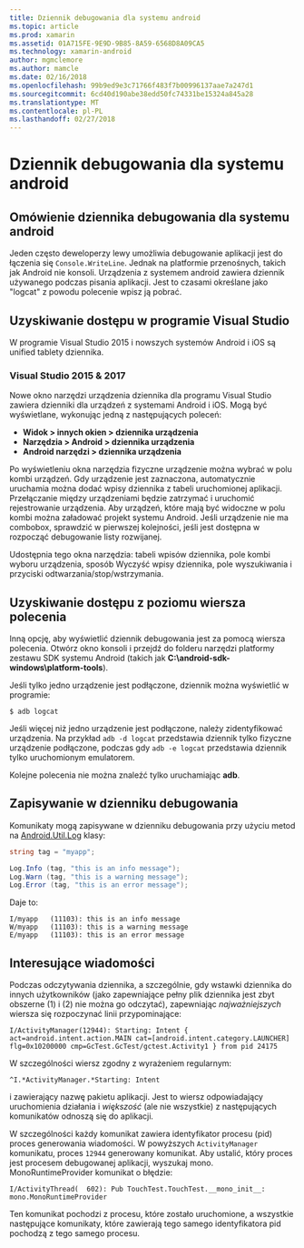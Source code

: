 ```yaml
---
title: Dziennik debugowania dla systemu android
ms.topic: article
ms.prod: xamarin
ms.assetid: 01A715FE-9E9D-9B85-8A59-6568D8A09CA5
ms.technology: xamarin-android
author: mgmclemore
ms.author: mamcle
ms.date: 02/16/2018
ms.openlocfilehash: 99b9ed9e3c71766f483f7b00996137aae7a247d1
ms.sourcegitcommit: 6cd40d190abe38edd50fc74331be15324a845a28
ms.translationtype: MT
ms.contentlocale: pl-PL
ms.lasthandoff: 02/27/2018
---
```

# <a name="android-debug-log"></a>Dziennik debugowania dla systemu android

## <a name="android-debug-log-overview"></a>Omówienie dziennika debugowania dla systemu android

Jeden często deweloperzy lewy umożliwia debugowanie aplikacji jest do łączenia się `Console.WriteLine`. Jednak na platformie przenośnych, takich jak Android nie konsoli. Urządzenia z systemem android zawiera dziennik używanego podczas pisania aplikacji. Jest to czasami określane jako "logcat" z powodu polecenie wpisz ją pobrać.

## <a name="accessing-from-visual-studio"></a>Uzyskiwanie dostępu w programie Visual Studio

W programie Visual Studio 2015 i nowszych systemów Android i iOS są unified tablety dziennika.

### <a name="visual-studio-2015--2017"></a>Visual Studio 2015 & 2017

Nowe okno narzędzi urządzenia dziennika dla programu Visual Studio zawiera dzienniki dla urządzeń z systemami Android i iOS. Mogą być wyświetlane, wykonując jedną z następujących poleceń: 

-   **Widok > innych okien > dziennika urządzenia**
-   **Narzędzia > Android > dziennika urządzenia**
-   **Android narzędzi > dziennika urządzenia**

Po wyświetleniu okna narzędzia fizyczne urządzenie można wybrać w polu kombi urządzeń. Gdy urządzenie jest zaznaczona, automatycznie uruchamia można dodać wpisy dziennika z tabeli uruchomionej aplikacji. Przełączanie między urządzeniami będzie zatrzymać i uruchomić rejestrowanie urządzenia. Aby urządzeń, które mają być widoczne w polu kombi można załadować projekt systemu Android. Jeśli urządzenie nie ma combobox, sprawdzić w pierwszej kolejności, jeśli jest dostępna w rozpocząć debugowanie listy rozwijanej. 

Udostępnia tego okna narzędzia: tabeli wpisów dziennika, pole kombi wyboru urządzenia, sposób Wyczyść wpisy dziennika, pole wyszukiwania i przyciski odtwarzania/stop/wstrzymania. 


<a name="Accessing_from_the_Command_Line" />

## <a name="accessing-from-the-command-line"></a>Uzyskiwanie dostępu z poziomu wiersza polecenia

Inną opcję, aby wyświetlić dziennik debugowania jest za pomocą wiersza polecenia. Otwórz okno konsoli i przejdź do folderu narzędzi platformy zestawu SDK systemu Android (takich jak **C:\android-sdk-windows\platform-tools**). 

Jeśli tylko jedno urządzenie jest podłączone, dziennik można wyświetlić w programie:

```shell
$ adb logcat
```

Jeśli więcej niż jedno urządzenie jest podłączone, należy zidentyfikować urządzenia. Na przykład `adb -d logcat` przedstawia dziennik tylko fizyczne urządzenie podłączone, podczas gdy `adb -e logcat` przedstawia dziennik tylko uruchomionym emulatorem. 

Kolejne polecenia nie można znaleźć tylko uruchamiając **adb**.

<a name="Writing_to_the_Debug_Log" />


## <a name="writing-to-the-debug-log"></a>Zapisywanie w dzienniku debugowania

Komunikaty mogą zapisywane w dzienniku debugowania przy użyciu metod na [Android.Util.Log](https://developer.xamarin.com/api/type/Android.Util.Log/) klasy: 

```csharp
string tag = "myapp";

Log.Info (tag, "this is an info message");
Log.Warn (tag, "this is a warning message");
Log.Error (tag, "this is an error message");
```

Daje to:

```shell
I/myapp   (11103): this is an info message
W/myapp   (11103): this is a warning message
E/myapp   (11103): this is an error message
```

<a name="Interesting_Messages" />

## <a name="interesting-messages"></a>Interesujące wiadomości

Podczas odczytywania dziennika, a szczególnie, gdy wstawki dziennika do innych użytkowników (jako zapewniające pełny plik dziennika jest zbyt obszerne (1) i (2) nie można go odczytać), zapewniając *najważniejszych* wiersza się rozpoczynać linii przypominające:

```shell
I/ActivityManager(12944): Starting: Intent { act=android.intent.action.MAIN cat=[android.intent.category.LAUNCHER] flg=0x10200000 cmp=GcTest.GcTest/gctest.Activity1 } from pid 24175
```

W szczególności wiersz zgodny z wyrażeniem regularnym:

```shell
^I.*ActivityManager.*Starting: Intent
```

i zawierający nazwę pakietu aplikacji. Jest to wiersz odpowiadający uruchomienia działania i *większość* (ale nie wszystkie) z następujących komunikatów odnoszą się do aplikacji. 

W szczególności każdy komunikat zawiera identyfikator procesu (pid) proces generowania wiadomości. W powyższych `ActivityManager` komunikatu, proces `12944` generowany komunikat. Aby ustalić, który proces jest procesem debugowanej aplikacji, wyszukaj mono. MonoRuntimeProvider komunikat o błędzie: 

```shell
I/ActivityThread(  602): Pub TouchTest.TouchTest.__mono_init__: mono.MonoRuntimeProvider
```

Ten komunikat pochodzi z procesu, które zostało uruchomione, a wszystkie następujące komunikaty, które zawierają tego samego identyfikatora pid pochodzą z tego samego procesu. 

